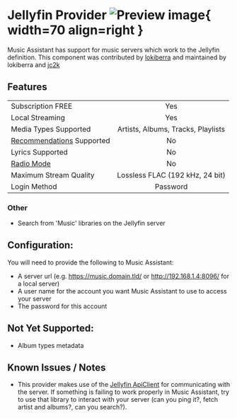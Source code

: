 # Jellyfin Provider ![Preview image](../assets/icons/jellyfin-logo.svg){ width=70 align=right }

Music Assistant has support for music servers which work to the Jellyfin definition. This component was contributed by [lokiberra](https://github.com/lokiberra) and maintained by lokiberra and [jc2k](https://github.com/jc2k)

## Features

|           |                     |
|:-----------------------|:---------------------:|
| Subscription FREE | Yes |
| Local Streaming   | Yes |
| Media Types Supported | Artists, Albums, Tracks, Playlists |
| [Recommendations](../ui.md#view-home) Supported | No |
| Lyrics Supported | No |
| [Radio Mode](../ui.md#track-menu) | No |
| Maximum Stream Quality | Lossless FLAC (192 kHz, 24 bit) |
| Login Method | Password |

### Other

- Search from 'Music' libraries on the Jellyfin server

## Configuration:
You will need to provide the following to Music Assistant:

- A server url (e.g. https://music.domain.tld/ or http://192.168.1.4:8096/ for a local server)
- A user name for the account you want Music Assistant to use to access your server
- The password for this account

## Not Yet Supported:
- Album types metadata

## Known Issues / Notes
- This provider makes use of the [Jellyfin ApiClient](https://github.com/jellyfin/jellyfin-apiclient-python) for communicating with the server. If something is failing to work properly in Music Assistant, try to use that library to interact with your server (can you ping it?, fetch artist and albums?, can you search?).
